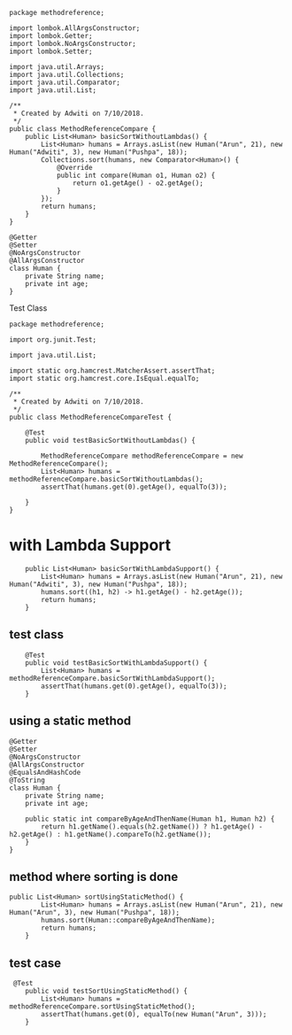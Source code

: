     package methodreference;
    
    import lombok.AllArgsConstructor;
    import lombok.Getter;
    import lombok.NoArgsConstructor;
    import lombok.Setter;
    
    import java.util.Arrays;
    import java.util.Collections;
    import java.util.Comparator;
    import java.util.List;
    
    /**
     * Created by Adwiti on 7/10/2018.
     */
    public class MethodReferenceCompare {
        public List<Human> basicSortWithoutLambdas() {
            List<Human> humans = Arrays.asList(new Human("Arun", 21), new Human("Adwiti", 3), new Human("Pushpa", 18));
            Collections.sort(humans, new Comparator<Human>() {
                @Override
                public int compare(Human o1, Human o2) {
                    return o1.getAge() - o2.getAge();
                }
            });
            return humans;
        }
    }
    
    @Getter
    @Setter
    @NoArgsConstructor
    @AllArgsConstructor
    class Human {
        private String name;
        private int age;
    }


Test Class

    package methodreference;
    
    import org.junit.Test;
    
    import java.util.List;
    
    import static org.hamcrest.MatcherAssert.assertThat;
    import static org.hamcrest.core.IsEqual.equalTo;
    
    /**
     * Created by Adwiti on 7/10/2018.
     */
    public class MethodReferenceCompareTest {
    
        @Test
        public void testBasicSortWithoutLambdas() {
    
            MethodReferenceCompare methodReferenceCompare = new MethodReferenceCompare();
            List<Human> humans = methodReferenceCompare.basicSortWithoutLambdas();
            assertThat(humans.get(0).getAge(), equalTo(3));
    
        }
    }

# with Lambda Support

        public List<Human> basicSortWithLambdaSupport() {
            List<Human> humans = Arrays.asList(new Human("Arun", 21), new Human("Adwiti", 3), new Human("Pushpa", 18));
            humans.sort((h1, h2) -> h1.getAge() - h2.getAge());
            return humans;
        }
    
## test class

        @Test
        public void testBasicSortWithLambdaSupport() {
            List<Human> humans = methodReferenceCompare.basicSortWithLambdaSupport();
            assertThat(humans.get(0).getAge(), equalTo(3));
        }
        
## using a static method

    @Getter
    @Setter
    @NoArgsConstructor
    @AllArgsConstructor
    @EqualsAndHashCode
    @ToString
    class Human {
        private String name;
        private int age;
    
        public static int compareByAgeAndThenName(Human h1, Human h2) {
            return h1.getName().equals(h2.getName()) ? h1.getAge() - h2.getAge() : h1.getName().compareTo(h2.getName());
        }
    }
    
## method where sorting is done

    public List<Human> sortUsingStaticMethod() {
            List<Human> humans = Arrays.asList(new Human("Arun", 21), new Human("Arun", 3), new Human("Pushpa", 18));
            humans.sort(Human::compareByAgeAndThenName);
            return humans;
        }
        
## test case

     @Test
        public void testSortUsingStaticMethod() {
            List<Human> humans = methodReferenceCompare.sortUsingStaticMethod();
            assertThat(humans.get(0), equalTo(new Human("Arun", 3)));
        }